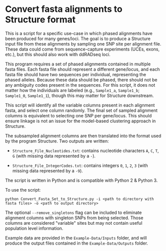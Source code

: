 # Convert fasta alignments to Structure format

This is a script for a specific use-case in which phased alignments have been produced for many genes/loci. The goal is to produce a Structure input file from these alignments by sampling one SNP site per alignment file. These data could come from sequence-capture experiments (UCEs, exons, etc.), but this should also work with ddRADseq loci.

This program requires a set of phased alignments contained in multiple fasta files. Each fasta file should represent a different gene/locus, and each fasta file should have two sequences per individual, representing the phased alleles. Because these data should be phased, there should not be any ambiguity codes present in the sequences. For this script, it does not matter how the individuals are labeled (e.g., `Sample1_a`, `Sample1_b`; `Sample1_0`, `Sample1_1`), though this may matter for Structure downstream. 

This script will identify all the variable columns present in each alignment fasta, and select one column randomly. The final set of sampled alignment columns is equivalent to selecting one SNP per gene/locus. This should ensure linkage is not an issue for the model-based clustering approach in Structure.

The subsampled alignment columns are then translated into the format used by the program Structure. Two outputs are written:

+ `Structure_File_Nucleotides.txt`: contains nucleotide characters `A`, `C`, `T`, `G` (with missing data represented by a `-`).

+ `Structure_File_IntegerCodes.txt`: contains integers `0`, `1`, `2`, `3` (with missing data represented by a `-9`). 

The script is written in Python and is compatible with Python 2 & Python 3.

To use the script:
```
python Convert_Fasta_Set_to_Structure.py -i <path to directory with fasta files> -o <path to output directory>
```

The optional `--remove_singletons` flag can be included to eliminate alignment columns with singleton SNPs from being selected. Those columns are considered "variable" sites but may not contain useful population level information. 
 
Example data are provided in the `Example-Data/Inputs` folder, and will produce the output files contained in the `Example-Data/Outputs` folder. 